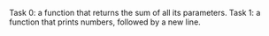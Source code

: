 Task 0: a function that returns the sum of all its parameters.
Task 1: a function that prints numbers, followed by a new line.
